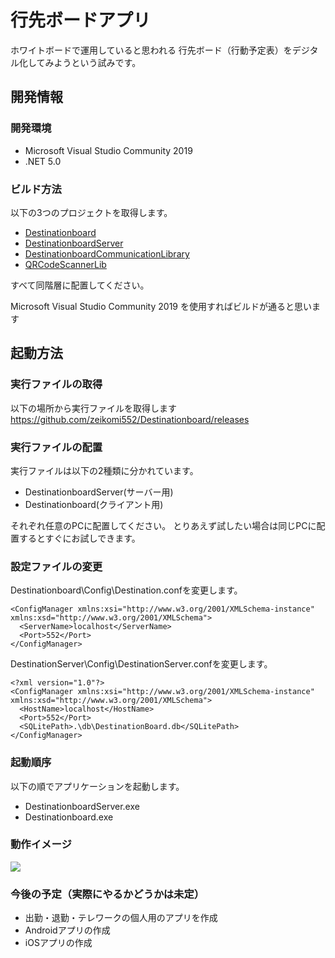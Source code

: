 # 行先ボードアプリ

ホワイトボードで運用していると思われる
行先ボード（行動予定表）をデジタル化してみようという試みです。

## 開発情報
### 開発環境
- Microsoft Visual Studio Community 2019
- .NET 5.0

### ビルド方法

以下の3つのプロジェクトを取得します。
- [Destinationboard](https://github.com/zeikomi552/Destinationboard)
- [DestinationboardServer](https://github.com/zeikomi552/DestinationboardServer)
- [DestinationboardCommunicationLibrary](https://github.com/zeikomi552/DestinationboardCommunicationLibrary)
- [QRCodeScannerLib](https://github.com/zeikomi552/QRCodeScannerLib)

すべて同階層に配置してください。

Microsoft Visual Studio Community 2019
を使用すればビルドが通ると思います

## 起動方法
### 実行ファイルの取得
以下の場所から実行ファイルを取得します
https://github.com/zeikomi552/Destinationboard/releases

### 実行ファイルの配置
実行ファイルは以下の2種類に分かれています。
- DestinationboardServer(サーバー用)
- Destinationboard(クライアント用)

それぞれ任意のPCに配置してください。
とりあえず試したい場合は同じPCに配置するとすぐにお試しできます。

### 設定ファイルの変更

Destinationboard\Config\Destination.confを変更します。

```
<ConfigManager xmlns:xsi="http://www.w3.org/2001/XMLSchema-instance" xmlns:xsd="http://www.w3.org/2001/XMLSchema">
  <ServerName>localhost</ServerName>
  <Port>552</Port>
</ConfigManager>
```

DestinationServer\Config\DestinationServer.confを変更します。

```
<?xml version="1.0"?>
<ConfigManager xmlns:xsi="http://www.w3.org/2001/XMLSchema-instance" xmlns:xsd="http://www.w3.org/2001/XMLSchema">
  <HostName>localhost</HostName>
  <Port>552</Port>
  <SQLitePath>.\db\DestinationBoard.db</SQLitePath>
</ConfigManager>
```

### 起動順序

以下の順でアプリケーションを起動します。
- DestinationboardServer.exe
- Destinationboard.exe

### 動作イメージ
![](png/DestinationBoard-Animation.gif)


### 今後の予定（実際にやるかどうかは未定）
- 出勤・退勤・テレワークの個人用のアプリを作成
- Androidアプリの作成
- iOSアプリの作成



